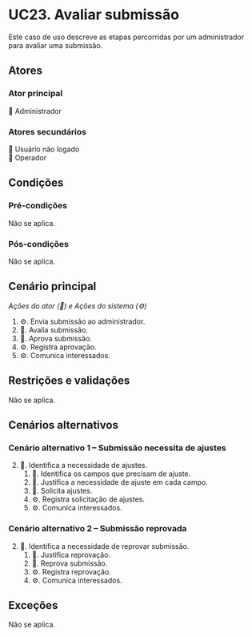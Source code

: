 # UC23. Avaliar submissão

Este caso de uso descreve as etapas percorridas por um administrador para avaliar uma submissão.

## Atores

### Ator principal
💼 Administrador

### Atores secundários
👤 Usuário não logado  
👷 Operador

## Condições

### Pré-condições
Não se aplica.

### Pós-condições
Não se aplica.

## Cenário principal
_Ações do ator (💼) e Ações do sistema (⚙️)_

1. ⚙️. Envia submissão ao administrador.
2. 💼. Avalia submissão.
3. 💼. Aprova submissão.
4. ⚙️. Registra aprovação.
5. ⚙️. Comunica interessados.

## Restrições e validações
Não se aplica.

## Cenários alternativos
### Cenário alternativo 1 – Submissão necessita de ajustes
2. 💼. Identifica a necessidade de ajustes.
   1. 💼. Identifica os campos que precisam de ajuste.
   2. 💼. Justifica a necessidade de ajuste em cada campo.
   3. 💼. Solicita ajustes.
   5. ⚙️. Registra solicitação de ajustes.
   6. ⚙️. Comunica interessados.

### Cenário alternativo 2 – Submissão reprovada
2. 💼. Identifica a necessidade de reprovar submissão.
   1. 💼. Justifica reprovação.
   2. 💼. Reprova submissão.
   3. ⚙️. Registra reprovação.
   4. ⚙️. Comunica interessados.

## Exceções
Não se aplica.
